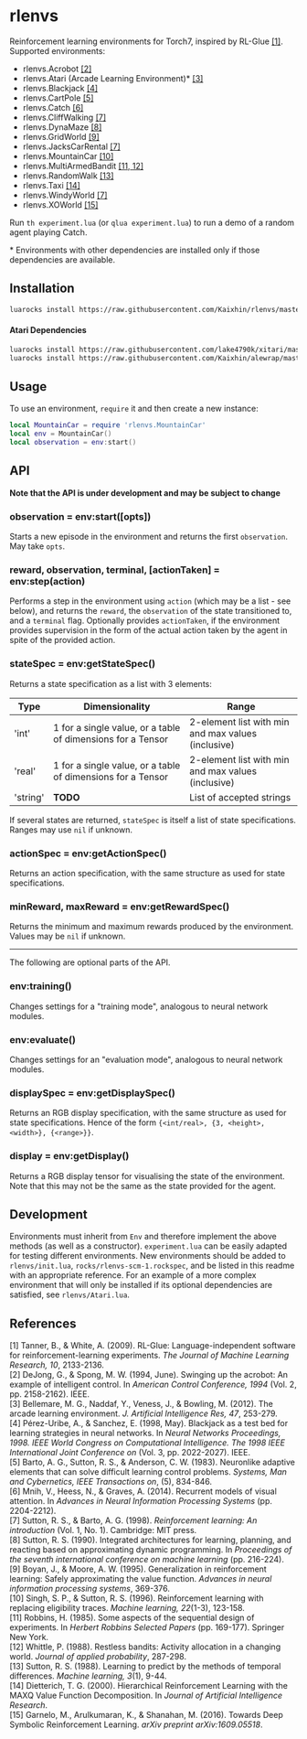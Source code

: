# rlenvs

Reinforcement learning environments for Torch7, inspired by RL-Glue [[1]](#references). Supported environments:

- rlenvs.Acrobot [[2]](#references)
- rlenvs.Atari (Arcade Learning Environment)\* [[3]](#references)
- rlenvs.Blackjack [[4]](#references)
- rlenvs.CartPole [[5]](#references)
- rlenvs.Catch [[6]](#references)
- rlenvs.CliffWalking [[7]](#references)
- rlenvs.DynaMaze [[8]](#references)
- rlenvs.GridWorld [[9]](#references)
- rlenvs.JacksCarRental [[7]](#references)
- rlenvs.MountainCar [[10]](#references)
- rlenvs.MultiArmedBandit [[11, 12]](#references)
- rlenvs.RandomWalk [[13]](#references)
- rlenvs.Taxi [[14]](#references)
- rlenvs.WindyWorld [[7]](#references)
- rlenvs.XOWorld [[15]](#references)

Run `th experiment.lua` (or `qlua experiment.lua`) to run a demo of a random agent playing Catch.

\* Environments with other dependencies are installed only if those dependencies are available.

## Installation

```sh
luarocks install https://raw.githubusercontent.com/Kaixhin/rlenvs/master/rocks/rlenvs-scm-1.rockspec
```

#### Atari Dependencies
```sh
luarocks install https://raw.githubusercontent.com/lake4790k/xitari/master/xitari-0-0.rockspec
luarocks install https://raw.githubusercontent.com/Kaixhin/alewrap/master/alewrap-0-0.rockspec
```

## Usage

To use an environment, `require` it and then create a new instance:

```lua
local MountainCar = require 'rlenvs.MountainCar'
local env = MountainCar()
local observation = env:start()
```

## API

**Note that the API is under development and may be subject to change**

### observation = env:start([opts])

Starts a new episode in the environment and returns the first `observation`. May take `opts`.

### reward, observation, terminal, [actionTaken] = env:step(action)

Performs a step in the environment using `action` (which may be a list - see below), and returns the `reward`, the `observation` of the state transitioned to, and a `terminal` flag. Optionally provides `actionTaken`, if the environment provides supervision in the form of the actual action taken by the agent in spite of the provided action.

### stateSpec = env:getStateSpec()

Returns a state specification as a list with 3 elements:

| Type     | Dimensionality                                              | Range                                              |
|----------|-------------------------------------------------------------|----------------------------------------------------|
| 'int'    | 1 for a single value, or a table of dimensions for a Tensor | 2-element list with min and max values (inclusive) |
| 'real'   | 1 for a single value, or a table of dimensions for a Tensor | 2-element list with min and max values (inclusive) |
| 'string' | **TODO**                                                    | List of accepted strings                           |

If several states are returned, `stateSpec` is itself a list of state specifications. Ranges may use `nil` if unknown.

### actionSpec = env:getActionSpec()

Returns an action specification, with the same structure as used for state specifications.

### minReward, maxReward = env:getRewardSpec()

Returns the minimum and maximum rewards produced by the environment. Values may be `nil` if unknown.

---

The following are optional parts of the API.

### env:training()

Changes settings for a "training mode", analogous to neural network modules.

### env:evaluate()

Changes settings for an "evaluation mode", analogous to neural network modules.

### displaySpec = env:getDisplaySpec()

Returns an RGB display specification, with the same structure as used for state specifications. Hence of the form `{<int/real>, {3, <height>, <width>}, {<range>}}`.

### display = env:getDisplay()

Returns a RGB display tensor for visualising the state of the environment. Note that this may not be the same as the state provided for the agent.

## Development

Environments must inherit from `Env` and therefore implement the above methods (as well as a constructor). `experiment.lua` can be easily adapted for testing different environments. New environments should be added to `rlenvs/init.lua`, `rocks/rlenvs-scm-1.rockspec`, and be listed in this readme with an appropriate reference. For an example of a more complex environment that will only be installed if its optional dependencies are satisfied, see `rlenvs/Atari.lua`.

## References

[1] Tanner, B., & White, A. (2009). RL-Glue: Language-independent software for reinforcement-learning experiments. *The Journal of Machine Learning Research, 10*, 2133-2136.  
[2] DeJong, G., & Spong, M. W. (1994, June). Swinging up the acrobot: An example of intelligent control. In *American Control Conference, 1994* (Vol. 2, pp. 2158-2162). IEEE.  
[3] Bellemare, M. G., Naddaf, Y., Veness, J., & Bowling, M. (2012). The arcade learning environment. *J. Artificial Intelligence Res, 47*, 253-279.  
[4] Pérez-Uribe, A., & Sanchez, E. (1998, May). Blackjack as a test bed for learning strategies in neural networks. In *Neural Networks Proceedings, 1998. IEEE World Congress on Computational Intelligence. The 1998 IEEE International Joint Conference on* (Vol. 3, pp. 2022-2027). IEEE.  
[5] Barto, A. G., Sutton, R. S., & Anderson, C. W. (1983). Neuronlike adaptive elements that can solve difficult learning control problems. *Systems, Man and Cybernetics, IEEE Transactions on*, (5), 834-846.  
[6] Mnih, V., Heess, N., & Graves, A. (2014). Recurrent models of visual attention. In *Advances in Neural Information Processing Systems* (pp. 2204-2212).  
[7] Sutton, R. S., & Barto, A. G. (1998). *Reinforcement learning: An introduction* (Vol. 1, No. 1). Cambridge: MIT press.  
[8] Sutton, R. S. (1990). Integrated architectures for learning, planning, and reacting based on approximating dynamic programming. In *Proceedings of the seventh international conference on machine learning* (pp. 216-224).  
[9] Boyan, J., & Moore, A. W. (1995). Generalization in reinforcement learning: Safely approximating the value function. *Advances in neural information processing systems*, 369-376.  
[10] Singh, S. P., & Sutton, R. S. (1996). Reinforcement learning with replacing eligibility traces. *Machine learning, 22*(1-3), 123-158.  
[11] Robbins, H. (1985). Some aspects of the sequential design of experiments. In *Herbert Robbins Selected Papers* (pp. 169-177). Springer New York.  
[12] Whittle, P. (1988). Restless bandits: Activity allocation in a changing world. *Journal of applied probability*, 287-298.  
[13] Sutton, R. S. (1988). Learning to predict by the methods of temporal differences. *Machine learning, 3*(1), 9-44.  
[14] Dietterich, T. G. (2000). Hierarchical Reinforcement Learning with the MAXQ Value Function Decomposition. In *Journal of Artificial Intelligence Research*.  
[15] Garnelo, M., Arulkumaran, K., & Shanahan, M. (2016). Towards Deep Symbolic Reinforcement Learning. *arXiv preprint arXiv:1609.05518*.  
